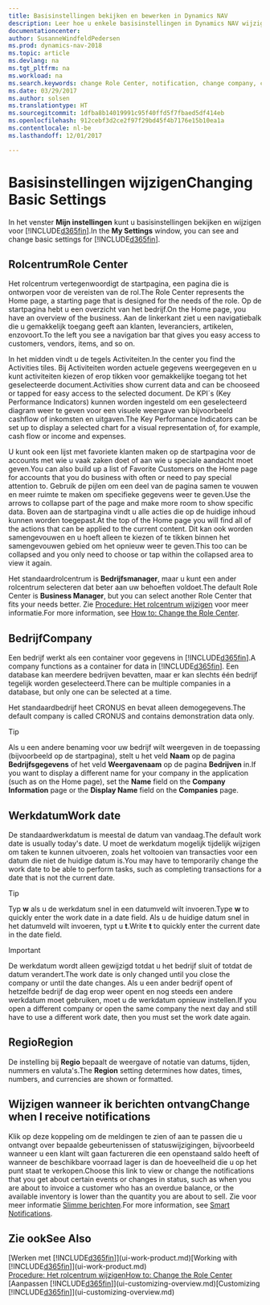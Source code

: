 ```yaml
---
title: Basisinstellingen bekijken en bewerken in Dynamics NAV
description: Leer hoe u enkele basisinstellingen in Dynamics NAV wijzigt, bijvoorbeeld het rolcentrum, bedrijf of de werkdatum.
documentationcenter: 
author: SusanneWindfeldPedersen
ms.prod: dynamics-nav-2018
ms.topic: article
ms.devlang: na
ms.tgt_pltfrm: na
ms.workload: na
ms.search.keywords: change Role Center, notification, change company, change work date
ms.date: 03/29/2017
ms.author: solsen
ms.translationtype: HT
ms.sourcegitcommit: 1dfba8b14019991c95f40ffd5f7fbaed5df414eb
ms.openlocfilehash: 912cebf3d2ce2f97f29bd45f4b7176e15b10ea1a
ms.contentlocale: nl-be
ms.lasthandoff: 12/01/2017

---
```

# <a name="changing-basic-settings"></a><span data-ttu-id="edfab-103">Basisinstellingen wijzigen</span><span class="sxs-lookup"><span data-stu-id="edfab-103">Changing Basic Settings</span></span>
<span data-ttu-id="edfab-104">In het venster **Mijn instellingen** kunt u basisinstellingen bekijken en wijzigen voor [!INCLUDE[d365fin](includes/d365fin_md.md)].</span><span class="sxs-lookup"><span data-stu-id="edfab-104">In the **My Settings** window, you can see and change basic settings for [!INCLUDE[d365fin](includes/d365fin_md.md)].</span></span>  

## <a name="role-center"></a><span data-ttu-id="edfab-105">Rolcentrum</span><span class="sxs-lookup"><span data-stu-id="edfab-105">Role Center</span></span>
<span data-ttu-id="edfab-106">Het rolcentrum vertegenwoordigt de startpagina, een pagina die is ontworpen voor de vereisten van de rol.</span><span class="sxs-lookup"><span data-stu-id="edfab-106">The Role Center represents the Home page, a starting page that is designed for the needs of the role.</span></span> <span data-ttu-id="edfab-107">Op de startpagina hebt u een overzicht van het bedrijf.</span><span class="sxs-lookup"><span data-stu-id="edfab-107">On the Home page, you have an overview of the business.</span></span> <span data-ttu-id="edfab-108">Aan de linkerkant ziet u een navigatiebalk die u gemakkelijk toegang geeft aan klanten, leveranciers, artikelen, enzovoort.</span><span class="sxs-lookup"><span data-stu-id="edfab-108">To the left you see a navigation bar that gives you easy access to customers, vendors, items, and so on.</span></span>

<span data-ttu-id="edfab-109">In het midden vindt u de tegels Activiteiten.</span><span class="sxs-lookup"><span data-stu-id="edfab-109">In the center you find the Activities tiles.</span></span> <span data-ttu-id="edfab-110">Bij Activiteiten worden actuele gegevens weergegeven en u kunt activiteiten kiezen of erop tikken voor gemakkelijke toegang tot het geselecteerde document.</span><span class="sxs-lookup"><span data-stu-id="edfab-110">Activities show current data and can be chooseed or tapped for easy access to the selected document.</span></span> <span data-ttu-id="edfab-111">De KPI´s (Key Performance Indicators) kunnen worden ingesteld om een geselecteerd diagram weer te geven voor een visuele weergave van bijvoorbeeld cashflow of inkomsten en uitgaven.</span><span class="sxs-lookup"><span data-stu-id="edfab-111">The Key Performance Indicators can be set up to display a selected chart for a visual representation of, for example, cash flow or income and expenses.</span></span>

<span data-ttu-id="edfab-112">U kunt ook een lijst met favoriete klanten maken op de startpagina voor de accounts met wie u vaak zaken doet of aan wie u speciale aandacht moet geven.</span><span class="sxs-lookup"><span data-stu-id="edfab-112">You can also build up a list of Favorite Customers on the Home page for accounts that you do business with often or need to pay special attention to.</span></span> <span data-ttu-id="edfab-113">Gebruik de pijlen om een deel van de pagina samen te vouwen en meer ruimte te maken om specifieke gegevens weer te geven.</span><span class="sxs-lookup"><span data-stu-id="edfab-113">Use the arrows to collapse part of the page and make more room to show specific data.</span></span> <span data-ttu-id="edfab-114">Boven aan de startpagina vindt u alle acties die op de huidige inhoud kunnen worden toegepast.</span><span class="sxs-lookup"><span data-stu-id="edfab-114">At the top of the Home page you will find all of the actions that can be applied to the current content.</span></span> <span data-ttu-id="edfab-115">Dit kan ook worden samengevouwen en u hoeft alleen te kiezen of te tikken binnen het samengevouwen gebied om het opnieuw weer te geven.</span><span class="sxs-lookup"><span data-stu-id="edfab-115">This too can be collapsed and you only need to choose or tap within the collapsed area to view it again.</span></span>

<span data-ttu-id="edfab-116">Het standaardrolcentrum is **Bedrijfsmanager**, maar u kunt een ander rolcentrum selecteren dat beter aan uw behoeften voldoet.</span><span class="sxs-lookup"><span data-stu-id="edfab-116">The default Role Center is **Business Manager**, but you can select another Role Center that fits your needs better.</span></span> <span data-ttu-id="edfab-117">Zie [Procedure: Het rolcentrum wijzigen](change-role.md) voor meer informatie.</span><span class="sxs-lookup"><span data-stu-id="edfab-117">For more information, see [How to: Change the Role Center](change-role.md).</span></span>

## <a name="company"></a><span data-ttu-id="edfab-118">Bedrijf</span><span class="sxs-lookup"><span data-stu-id="edfab-118">Company</span></span>
<span data-ttu-id="edfab-119">Een bedrijf werkt als een container voor gegevens in [!INCLUDE[d365fin](includes/d365fin_md.md)].</span><span class="sxs-lookup"><span data-stu-id="edfab-119">A company functions as a container for data in [!INCLUDE[d365fin](includes/d365fin_md.md)].</span></span> <span data-ttu-id="edfab-120">Een database kan meerdere bedrijven bevatten, maar er kan slechts één bedrijf tegelijk worden geselecteerd.</span><span class="sxs-lookup"><span data-stu-id="edfab-120">There can be multiple companies in a database, but only one can be selected at a time.</span></span>

<span data-ttu-id="edfab-121">Het standaardbedrijf heet CRONUS en bevat alleen demogegevens.</span><span class="sxs-lookup"><span data-stu-id="edfab-121">The default company is called CRONUS and contains demonstration data only.</span></span>

> [!TIP]  
>   <span data-ttu-id="edfab-122">Als u een andere benaming voor uw bedrijf wilt weergeven in de toepassing (bijvoorbeeld op de startpagina), stelt u het veld **Naam** op de pagina **Bedrijfsgegevens** of het veld **Weergavenaam** op de pagina **Bedrijven** in.</span><span class="sxs-lookup"><span data-stu-id="edfab-122">If you want to display a different name for your company in the application (such as on the Home page), set the **Name** field on the **Company Information** page or the **Display Name** field on the **Companies** page.</span></span>  

## <a name="work-date"></a><span data-ttu-id="edfab-123">Werkdatum</span><span class="sxs-lookup"><span data-stu-id="edfab-123">Work date</span></span>
<span data-ttu-id="edfab-124">De standaardwerkdatum is meestal de datum van vandaag.</span><span class="sxs-lookup"><span data-stu-id="edfab-124">The default work date is usually today's date.</span></span> <span data-ttu-id="edfab-125">U moet de werkdatum mogelijk tijdelijk wijzigen om taken te kunnen uitvoeren, zoals het voltooien van transacties voor een datum die niet de huidige datum is.</span><span class="sxs-lookup"><span data-stu-id="edfab-125">You may have to temporarily change the work date to be able to perform tasks, such as completing transactions for a date that is not the current date.</span></span>

> [!TIP]  
>   <span data-ttu-id="edfab-126">Typ **w** als u de werkdatum snel in een datumveld wilt invoeren.</span><span class="sxs-lookup"><span data-stu-id="edfab-126">Type **w** to quickly enter the work date in a date field.</span></span> <span data-ttu-id="edfab-127">Als u de huidige datum snel in het datumveld wilt invoeren, typt u **t**.</span><span class="sxs-lookup"><span data-stu-id="edfab-127">Write **t** to quickly enter the current date in the date field.</span></span>

> [!IMPORTANT]  
>   <span data-ttu-id="edfab-128">De werkdatum wordt alleen gewijzigd totdat u het bedrijf sluit of totdat de datum verandert.</span><span class="sxs-lookup"><span data-stu-id="edfab-128">The work date is only changed until you close the company or until the date changes.</span></span> <span data-ttu-id="edfab-129">Als u een ander bedrijf opent of hetzelfde bedrijf de dag erop weer opent en nog steeds een andere werkdatum moet gebruiken, moet u de werkdatum opnieuw instellen.</span><span class="sxs-lookup"><span data-stu-id="edfab-129">If you open a different company or open the same company the next day and still have to use a different work date, then you must set the work date again.</span></span>

## <a name="region"></a><span data-ttu-id="edfab-130">Regio</span><span class="sxs-lookup"><span data-stu-id="edfab-130">Region</span></span>
<span data-ttu-id="edfab-131">De instelling bij **Regio** bepaalt de weergave of notatie van datums, tijden, nummers en valuta's.</span><span class="sxs-lookup"><span data-stu-id="edfab-131">The **Region** setting determines how dates, times, numbers, and currencies are shown or formatted.</span></span>   

## <a name="change-when-i-receive-notifications"></a><span data-ttu-id="edfab-132">Wijzigen wanneer ik berichten ontvang</span><span class="sxs-lookup"><span data-stu-id="edfab-132">Change when I receive notifications</span></span>
<span data-ttu-id="edfab-133">Klik op deze koppeling om de meldingen te zien of aan te passen die u ontvangt over bepaalde gebeurtenissen of statuswijzigingen, bijvoorbeeld wanneer u een klant wilt gaan factureren die een openstaand saldo heeft of wanneer de beschikbare voorraad lager is dan de hoeveelheid die u op het punt staat te verkopen.</span><span class="sxs-lookup"><span data-stu-id="edfab-133">Choose this link to view or change the notifications that you get about certain events or changes in status, such as when you are about to invoice a customer who has an overdue balance, or the available inventory is lower than the quantity you are about to sell.</span></span> <span data-ttu-id="edfab-134">Zie voor meer informatie [Slimme berichten](ui-smart-notifications.md).</span><span class="sxs-lookup"><span data-stu-id="edfab-134">For more information, see [Smart Notifications](ui-smart-notifications.md).</span></span>

## <a name="see-also"></a><span data-ttu-id="edfab-135">Zie ook</span><span class="sxs-lookup"><span data-stu-id="edfab-135">See Also</span></span>
<span data-ttu-id="edfab-136">[Werken met [!INCLUDE[d365fin](includes/d365fin_md.md)]](ui-work-product.md)</span><span class="sxs-lookup"><span data-stu-id="edfab-136">[Working with [!INCLUDE[d365fin](includes/d365fin_md.md)]](ui-work-product.md)</span></span>  
[<span data-ttu-id="edfab-137">Procedure: Het rolcentrum wijzigen</span><span class="sxs-lookup"><span data-stu-id="edfab-137">How to: Change the Role Center</span></span>](change-role.md)  
<span data-ttu-id="edfab-138">[Aanpassen [!INCLUDE[d365fin](includes/d365fin_md.md)]](ui-customizing-overview.md)</span><span class="sxs-lookup"><span data-stu-id="edfab-138">[Customizing [!INCLUDE[d365fin](includes/d365fin_md.md)]](ui-customizing-overview.md)</span></span>  

